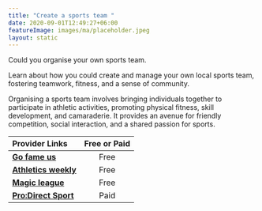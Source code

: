 ```yaml
---
title: "Create a sports team "
date: 2020-09-01T12:49:27+06:00
featureImage: images/ma/placeholder.jpeg
layout: static
---
```


Could you organise your own sports team.

Learn about how you could create and manage your own local sports team, fostering teamwork, fitness, and a sense of community.

Organising a sports team involves bringing individuals together to participate in athletic activities, promoting physical fitness, skill development, and camaraderie. It provides an avenue for friendly competition, social interaction, and a shared passion for sports.

| Provider Links      | Free or Paid  |  
| :-----------          | :--------------:      |  
| [**Go fame us**](https://www.gofameus.com/starting-your-own-sports-team/) | Free | 
| [**Athletics weekly**](https://athleticsweekly.com/aw-promotion/the-many-benefits-of-getting-involved-in-team-sports-1039958472/) | Free  | 
| [**Magic league**](https://www.magicleague.co.uk/league-management-advice-guidance/how-to-start-a-sports-league/) | Free  | 
| [**Pro:Direct Sport**](https://www.awin1.com/cread.php?awinmid=6667&awinaffid=1198638&ued=https%3A%2F%2Fwww.prodirectsport.com%2Frunning%2F) | Paid | 
  

<br/><br/>







